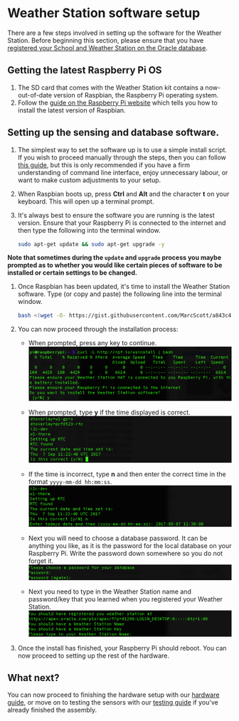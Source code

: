 # Weather Station software setup

There are a few steps involved in setting up the software for the Weather Station. Before beginning this section, please ensure that you have [registered your School and Weather Station on the Oracle database](register.md).

## Getting the latest Raspberry Pi OS
1. The SD card that comes with the Weather Station kit contains a now-out-of-date version of Raspbian, the Raspberry Pi operating system.
1. Follow the [guide on the Raspberry Pi website](https://www.raspberrypi.org/learning/software-guide/) which tells you how to install the latest version of Raspbian.

## Setting up the sensing and database software.

1. The simplest way to set the software up is to use a simple install script. If you wish to proceed manually through the steps, then you can follow [this guide](manual-setup.md), but this is only recommended if you have a firm understanding of command line interface, enjoy unnecessary labour, or want to make custom adjustments to your setup.

1. When Raspbian boots up, press **Ctrl** and **Alt** and the character **t** on your keyboard. This will open up a terminal prompt.

1. It's always best to ensure the software you are running is the latest version. Ensure that your Raspberry Pi is connected to the internet and then type the following into the terminal window.

   ```bash
   sudo apt-get update && sudo apt-get upgrade -y
   ```
   
  **Note that sometimes during the `update` and `upgrade` process you maybe prompted as to whether you would like certain pieces of software to be installed or certain settings to be changed.**
  
1. Once Raspbian has been updated, it's time to install the Weather Station software. Type (or copy and paste) the following line into the terminal window.

	```bash
	bash <(wget -O- https://gist.githubusercontent.com/MarcScott/a843c4dd4dfa3934b3de7b1fc0beadf8/raw/e65fd1c178202cf4ad8d4361ed5dcc1eeb2bb8d5/weather_install.sh)
	```

1. You can now proceed through the installation process:
    - When prompted, press any key to continue.
	![](images/install_01.png)
	
    - When prompted, type **y** if the time displayed is correct.
	![](images/install_02.png)
	
	- If the time is incorrect, type **n** and then enter the correct time in the format `yyyy-mm-dd hh:mm:ss`.
	![](images/install_03.png)
	
	- Next you will need to choose a database password. It can be anything you like, as it is the password for the local database on your Raspberry Pi. Write the password down somewhere so you do not forget it.
	![](images/install_04.png)
	
	- Next you need to type in the Weather Station name and password/key that you learned when you registered your Weather Station.
	![](images/install_05.png)
	
1. Once the install has finished, your Raspberry Pi should reboot. You can now proceed to setting up the rest of the hardware.

## What next?

You can now proceed to finishing the hardware setup with our [hardware guide](build2.md), or move on to testing the sensors with our [testing guide](test.md) if you've already finished the assembly.

